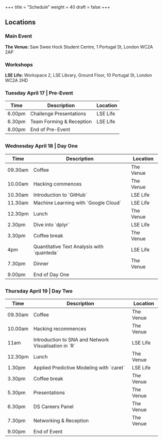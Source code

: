 +++
title = "Schedule"
weight = 40
draft = false
+++

## Locations

### Main Event
__The Venue:__ Saw Swee Hock Student Centre, 1 Portugal St, London WC2A 2AP


### Workshops
__LSE Life:__ Workspace 2, LSE Library, Ground Floor, 10 Portugal St, London WC2A 2HD


<h3>Tuesday April 17 | Pre-Event</h3>
<div class="table-wrapper">
	<table class="alt">
		<thead>
			<tr>
				<th>Time</th>
				<th>Description</th>
				<th>Location</th>
			</tr>
		</thead>
		<tbody>
			<tr>
				<td>6.00pm</td>
				<td>Challenge Presentations</td>
				<td>LSE Life</td>
			</tr>
			<tr>
				<td>6.30pm</td>
				<td>Team Forming & Reception</td>
				<td>LSE Life</td>
			</tr>
				<tr>
				<td>8.00pm</td>
				<td>End of Pre-Event</td>
				<td></td>
			</tr>
		 </tbody>
		<tfoot>
			<tr>
				<td colspan="2"></td>
				<td></td>
			</tr>
		</tfoot>
	</table>
</div>

<h3>Wednesday April 18 | Day One</h3>
<div class="table-wrapper">
	<table class="alt">
		<thead>
			<tr>
				<th>Time</th>
				<th>Description</th>
				<th>Location</th>
			</tr>
		</thead>
		<tbody>
			<tr>
				<td>09.30am</td>
				<td>Coffee</td>
				<td>The Venue</td>
			</tr>
			<tr>
				<td>10.00am</td>
				<td>Hacking commences</td>
				<td>The Venue</td>
			</tr>
			<tr>
				<td>10.30am</td>
				<td>Introduction to `GitHub`</td>
				<td>LSE Life</td>
			</tr>
			<tr>
				<td>11.30am</td>
				<td>Machine Learning with `Google Cloud`</td>
				<td>LSE Life</td>
			</tr>
			<tr>
				<td>12.30pm</td>
				<td>Lunch</td>
				<td>The Venue</td>
			</tr>
			<tr>
				<td>2.30pm</td>
				<td>Dive into `dplyr`</td>
				<td>LSE Life</td>
			</tr>
			<tr>
				<td>3.30pm</td>
				<td>Coffee break</td>
				<td>The Venue</td>
			</tr>
			<tr>
				<td>4pm</td>
				<td>Quantitative Text Analysis with `quanteda`</td>
				<td>LSE Life</td>
			</tr>
			<tr>
				<td>7.30pm</td>
				<td>Dinner</td>
				<td>The Venue</td>
			</tr>
				<tr>
				<td>9.00pm</td>
				<td>End of Day One</td>
				<td></td>
			</tr>
		</tbody>
		<tfoot>
			<tr>
				<td colspan="2"></td>
				<td></td>
			</tr>
		</tfoot>
	</table>
</div>

<h3>Thursday April 19 | Day Two</h3>
<div class="table-wrapper">
	<table class="alt">
		<thead>
			<tr>
				<th>Time</th>
				<th>Description</th>
				<th>Location</th>
			</tr>
		</thead>
		<tbody>
			<tr>
				<td>09.30am</td>
				<td>Coffee</td>
				<td>The Venue</td>
			</tr>
			<tr>
				<td>10.00am</td>
				<td>Hacking recommences</td>
				<td>The Venue</td>
			</tr>
			<tr>
				<td>11am</td>
				<td>Introduction to SNA and Network Visualisation in `R`</td>
				<td>LSE Life</td>
			</tr>
			<tr>
				<td>12.30pm</td>
				<td>Lunch</td>
				<td>The Venue</td>
			</tr>
			<tr>
				<td>1.30pm</td>
				<td>Applied Predictive Modeling with `caret`</td>
				<td>LSE Life</td>
			</tr>
			<tr>
				<td>3.30pm</td>
				<td>Coffee break</td>
				<td>The Venue</td>
			</tr>
			<tr>
				<td>5.30pm</td>
				<td>Presentations</td>
				<td>The Venue</td>
			</tr>
			<tr>
				<td>6.30pm</td>
				<td>DS Careers Panel</td>
				<td>The Venue</td>
			</tr>
			<tr>
				<td>7.30pm</td>
				<td>Networking & Reception</td>
				<td>The Venue</td>
			</tr>
			<tr>
				<td>9.00pm</td>
				<td>End of Event</td>
				<td></td>
			</tr>
		</tbody>
		<tfoot>
			<tr>
				<td colspan="2"></td>
				<td></td>
			</tr>
		</tfoot>
	</table>
</div>